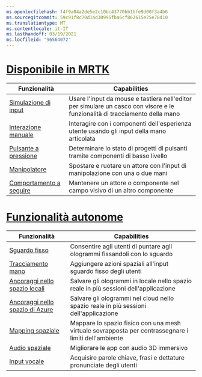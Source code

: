```yaml
---
ms.openlocfilehash: f4f9a04a2de5e2c10bc43770bb1bfe9d00f3a4b6
ms.sourcegitcommit: 59c91f8c70d1ad30995fba6cf862615e25e78d10
ms.translationtype: MT
ms.contentlocale: it-IT
ms.lasthandoff: 03/19/2021
ms.locfileid: "96564072"
---
```

# <a name="available-in-mrtk"></a>[Disponibile in MRTK](#tab/mrtk)

|  Funzionalità  |  Capabilities  |
| --- | --- |
| [Simulazione di input](https://microsoft.github.io/MixedReality-UXTools-Unreal/Docs/InputSimulation.html) | Usare l'input da mouse e tastiera nell'editor per simulare un casco con visore e le funzionalità di tracciamento della mano |
| [Interazione manuale](https://microsoft.github.io/MixedReality-UXTools-Unreal/Docs/HandInteraction.html) | Interagire con i componenti dell'esperienza utente usando gli input della mano articolata |
| [Pulsante a pressione](https://microsoft.github.io/MixedReality-UXTools-Unreal/Docs/PressableButton.html) | Determinare lo stato di progetti di pulsanti tramite componenti di basso livello |
| [Manipolatore](https://microsoft.github.io/MixedReality-UXTools-Unreal/Docs/Manipulator.html) | Spostare e ruotare un attore con l'input di manipolazione con una o due mani |
| [Comportamento a seguire](https://microsoft.github.io/MixedReality-UXTools-Unreal/Docs/FollowComponent.html) | Mantenere un attore o componente nel campo visivo di un altro componente |

# <a name="standalone-features"></a>[Funzionalità autonome](#tab/standalone)

|  Funzionalità  |  Capabilities  |
| --- | --- |
| [Sguardo fisso](../unreal/unreal-gaze-input.md) | Consentire agli utenti di puntare agli ologrammi fissandoli con lo sguardo |
| [Tracciamento mano](../unreal/unreal-hand-tracking.md) | Aggiungere azioni spaziali all'input sguardo fisso degli utenti |
| [Ancoraggi nello spazio locali](../unreal/unreal-spatial-anchors.md) | Salvare gli ologrammi in locale nello spazio reale in più sessioni dell'applicazione |
| [Ancoraggi nello spazio di Azure](../unreal/unreal-azure-spatial-anchors.md) | Salvare gli ologrammi nel cloud nello spazio reale in più sessioni dell'applicazione |
| [Mapping spaziale](../unreal/unreal-spatial-mapping.md) | Mappare lo spazio fisico con una mesh virtuale sovrapposta per contrassegnare i limiti dell'ambiente |
| [Audio spaziale](../unreal/unreal-spatial-audio.md) | Migliorare le app con audio 3D immersivo |
| [Input vocale](../unreal/unreal-voice-input.md) | Acquisire parole chiave, frasi e dettature pronunciate degli utenti|

